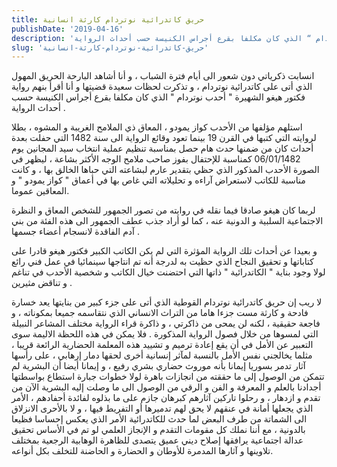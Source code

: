 ```yaml
---
title: حريق كاتدرائية نوتردام كارثة انسانية
publishDate: '2019-04-16'
description: 'انسابت ذكرياتي دون شعور الى أيام فترة الشباب ، و أنا أشاهد البارحة الحريق المهول الذي أتى على كاتدرائية نوتردام ، و تذكرت لحظات سعيدة قضيتها و أنا أقرأ بنهم رواية فكتور هيغو الشهيرة “ أحدب نوتردام “ الذي كان مكلفا بقرع أجراس الكنيسة حسب أحداث الرواية .'
slug: 'حريق-كاتدرائية-نوتردام-كارثة-انسانية'
---
```

انسابت ذكرياتي دون شعور الى أيام فترة الشباب ، و أنا أشاهد البارحة الحريق المهول الذي أتى على كاتدرائية نوتردام ، و تذكرت لحظات سعيدة قضيتها و أنا أقرأ بنهم رواية فكتور هيغو  الشهيرة " أحدب نوتردام " الذي كان مكلفا بقرع أجراس الكنيسة حسب أحداث الرواية .

استلهم مؤلفها من الأحدب كواز يمودو ، المعاق ذي الملامح الغريبة و المشوه ، بطلا لروايته التي كتبها في القرن 19 بينما تعود وقائع الرواية الى سنة 1482 التي حفلت بعدة أحداث كان من ضمنها حدث هام حصل بمناسبة تنظيم عملية انتخاب سيد المجانين يوم 06/01/1482 كمناسبة للإحتفال بفوز صاحب ملامح الوجه الأكثر بشاعة ، ليظهر في الصورة الأحدب المذكور الذي حظي  بتقدير عارم لبشاعته التي حباها الخالق بها ، و كانت مناسبة للكاتب لاستعراض آراءه و تحليلاته التي غاص بها في أعماق " كواز يمودو " و المعاقين عموما.

لربما كان هيغو صادقا فيما نقله في روايته من تصور الجمهور للشخص المعاق و النظرة الاجتماعية السلبية و الدونية عنه ، كما لو أراد جذب عطف الجمهور الى هذه الفئة من بني آدم الفاقدة لانسجام أعضاء جسمها .

و بعيدا عن أحداث تلك الرواية المؤثرة التي لم يكن الكاتب الكبير فكتور هيغو قادرا على كتاباتها و تحقيق النجاح الذي حظيت به لدرجة أنه تم انتاجها سينمائيا في عمل فني رائع لولا وجود بناية " الكاتدرائية " ذاتها التي احتضنت خيال الكاتب و شخصية الأحدب في تناغم و تناقض مثيرين  .

لا ريب إن حريق كاتدرائية نوتردام القوطية الذي أتى على جزء كبير من بنايتها يعد خسارة فادحة و كارثة مست جزءا هاما من التراث الانساني الذي نتقاسمه جميعا بمكوناته ، و فاجعة حقيقية ، لكنه لن يمحى من ذاكرتي ، و ذاكرة قراء الرواية مختلف المشاعر النبيلة التي لمسوها من خلال فصول الرواية المذكورة . فلا يمكن في هذه اللحظة الاليمة سوى التعبير عن الأمل في أن يقع إعادة ترميم و تشييد هذه المعلمة الحضارية الرائعة قريبا ، مثلما يخالجني نفس الأمل بالنسبة لمآثر إنسانية أخرى لحقها دمار إرهابي ، على رأسها آثار تدمر بسوريا إيمانا بأنه موروث حضاري بشري رفيع ، و إيمانا أيضا أن البشرية لم تتمكن من الوصول إلى ما حققته من انجازات باهرة لولا خطوات جبارة استطاع بواسطتها أجدادنا بالعلم و المعرفة و الفن و الرقي من الوصول الى ما وصلت إليه البشرية الآن من تقدم و ازدهار ، و رحلوا تاركين آثارهم كبرهان جازم على ما بذلوه لفائدة أحفادهم ، الأمر الذي يجعلها أمانة في عنقهم لا يحق لهم تدميرها أو التفريط فيها ، و لا بالأحرى الانزلاق الى الشماتة من طرف البعض لما حدث للكاتدرائية  الأمر الذي يعكس إحساسا فظيعا بالدونية ، مع أننا نملك كل مقومات التقدم و الإنجاز العلمي لو تم في الأساس تحقيق عدالة اجتماعية يرافقها إصلاح ديني عميق يتصدى للظاهرة الوهابية الرجعية بمختلف تلاوينها و آثارها المدمرة للأوطان و الحضارة و الحاضنة للتخلف بكل أنواعه.

